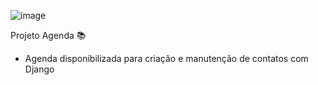 ![image](https://user-images.githubusercontent.com/83096774/196296438-d2f3d8ac-9577-4ab3-bca5-7ea15ef10d84.png)

Projeto Agenda :books:
<ul>
  <li>Agenda disponibilizada para criação e manutenção de contatos com Django</li> 
</ul>
</br>
